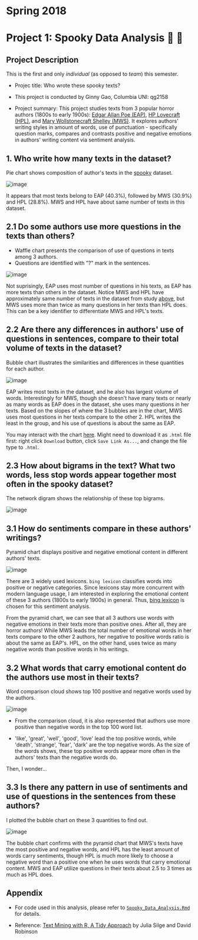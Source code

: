 # Spring 2018
# Project 1: Spooky Data Analysis  :jack_o_lantern: :ghost:

## Project Description
This is the first and only *individual* (as opposed to *team*) this semester. 

+ Projec title: Who wrote these spooky texts?

+ This project is conducted by Ginny Gao, Columbia UNI: qg2158

+ Project summary: This project studies texts from 3 popular horror authors (1800s to early 1900s): [Edgar Allan Poe (EAP)](https://en.wikipedia.org/wiki/Edgar_Allan_Poe), [HP Lovecraft (HPL)](https://en.wikipedia.org/wiki/H._P._Lovecraft), and [Mary Wollstonecraft Shelley (MWS)](https://en.wikipedia.org/wiki/Mary_Shelley). It explores authors' writing styles in amount of words, use of punctuation - specifically question marks, compares and contrasts positive and negative emotions in authors' writing content via sentiment analysis.


## 1. Who write how many texts in the dataset?

Pie chart shows composition of author's texts in the [spooky](https://github.com/GU4243-ADS/spring2018-project1-ginnyqg/blob/master/data/spooky.csv) dataset.

![image](figs/Piechart_3Authors.png)

It appears that most texts belong to EAP (40.3%), followed by MWS (30.9%) and HPL (28.8%). MWS and HPL have about same number of texts in this dataset.


## 2.1 Do some authors use more questions in the texts than others?

* Waffle chart presents the comparison of use of questions in texts among 3 authors.
* Questions are identified with "?" mark in the sentences.

![image](figs/Waffle_qns_in_texts.png)

Not suprisingly, EAP uses most number of questions in his texts, as EAP has more texts than others in the dataset. Notice MWS and HPL have approximately same number of texts in the dataset from study [above](#1-who-write-how-many-texts-in-the-dataset), but MWS uses more than twice as many questions in her texts than HPL does. This can be a key identifier to differentiate MWS and HPL's texts.


## 2.2 Are there any differences in authors' use of questions in sentences, compare to their total volume of texts in the dataset?

Bubble chart illustrates the similarities and differences in these quantities for each author.

![image](figs/Bubble_num_text_qns_sent.png)

EAP writes most texts in the dataset, and he also has largest volume of words. Interestingly for MWS, though she doesn't have many texts or nearly as many words as EAP does in the dataset, she uses many questions in her texts. Based on the slopes of where the 3 bubbles are in the chart, MWS uses most questions in her texts compare to the other 2. HPL writes the least in the group, and his use of questions is about the same as EAP.

You may interact with the chart [here](https://github.com/GU4243-ADS/spring2018-project1-ginnyqg/blob/master/doc/Spooky_Data_Analysis.html). Might need to download it as `.html` file first: right click `Download` button, click `Save Link As...`, and change the file type to `.html`.


## 2.3 How about bigrams in the text? What two words, less stop words appear together most often in the spooky dataset? 

The network digram shows the relationship of these top bigrams.

![image](figs/bigram_graph.png)


## 3.1 How do sentiments compare in these authors' writings?

Pyramid chart displays positive and negative emotional content in different authors' texts.

![image](figs/Pyramid_sentiment.png)

There are 3 widely used lexicons. `bing lexicon` classifies words into positive or negative categories. Since lexicons stay more concurrent with modern language usage, I am interested in exploring the emotional content of these 3 authors (1800s to early 1900s) in general. Thus, [bing lexicon](https://www.cs.uic.edu/~liub/FBS/sentiment-analysis.html) is chosen for this sentiment analysis.

From the pyramid chart, we can see that all 3 authors use words with negative emotions in their texts more than positive ones. After all, they are horror authors! While MWS leads the total number of emotional words in her texts compare to the other 2 authors, her negative to positive words ratio is about the same as EAP's. HPL, on the other hand, uses twice as many negative words than positive words in his writings.


## 3.2 What words that carry emotional content do the authors use most in their texts?

Word comparison cloud shows top 100 positive and negative words used by the authors.

![image](figs/Comparison_cloud.png)

* From the comparison cloud, it is also represented that authors use more positive than negative words in the top 100 word list. 

* 'like', 'great', 'well', 'good', 'love' lead the top positive words, while 'death', 'strange', 'fear', 'dark' are the top negative words. As the size of the words shows, these top positive words appear more often in the authors' texts than the negative words do.



Then, I wonder...

## 3.3 Is there any pattern in use of sentiments and use of questions in the sentences from these authors? 

I plotted the bubble chart on these 3 quantities to find out.

![image](figs/Bubble.png)

The bubble chart confirms with the pyramid chart that MWS's texts have the most positive and negative words, and HPL has the least amount of words carry sentiments, though HPL is much more likely to choose a negative word than a positive one when he uses words that carry emotional content. MWS and EAP utilize questions in their texts about 2.5 to 3 times as much as HPL does.




## Appendix

* For code used in this analysis, please refer to [`Spooky_Data_Analysis.Rmd`](https://github.com/GU4243-ADS/spring2018-project1-ginnyqg/blob/master/doc/Spooky_Data_Analysis.Rmd) for details.

* Reference: [Text Mining with R, A Tidy Approach](https://www.tidytextmining.com/) by Julia Silge and David Robinson

